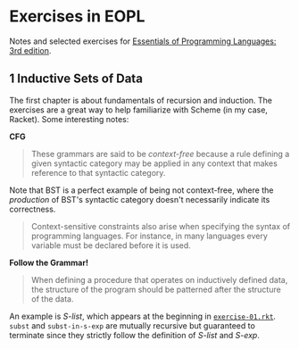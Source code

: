 # Exercises in EOPL

Notes and selected exercises for [Essentials of Programming Languages: 3rd edition](http://www.eopl3.com/).

## 1 Inductive Sets of Data

The first chapter is about fundamentals of recursion and induction. The exercises are a great way to help familiarize with Scheme (in my case, Racket). Some interesting notes:

**CFG**
> These grammars are said to be *context-free* because a rule defining a given syntactic category may be applied in any context that makes reference to that syntactic category.

Note that BST is a perfect example of being not context-free, where the *production* of BST's syntactic category doesn't necessarily indicate its correctness.

> Context-sensitive constraints also arise when specifying the syntax of programming languages. For instance, in many languages every variable must be declared before it is used. 

**Follow the Grammar!**
> When defining a procedure that operates on inductively defined data, the structure of the program should be patterned after the structure of the data.

An example is *S-list*, which appears at the beginning in [`exercise-01.rkt`](https://github.com/EDFward/eopl-exercise/blob/master/exercise-01.rkt). `subst` and `subst-in-s-exp` are mutually recursive but guaranteed to terminate since they strictly follow the definition of *S-list* and *S-exp*.

